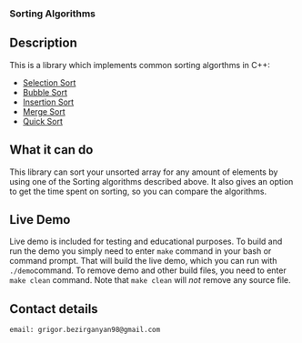 ### Sorting Algorithms
## Description
This is a library which implements common sorting algorthms in C++:
* [Selection Sort](https://www.tutorialspoint.com/data_structures_algorithms/selection_sort_algorithm.htm)
* [Bubble Sort](https://www.tutorialspoint.com/data_structures_algorithms/bubble_sort_algorithm.htm)
* [Insertion Sort](https://www.tutorialspoint.com/data_structures_algorithms/insertion_sort_algorithm.htm)
* [Merge Sort](https://www.tutorialspoint.com/data_structures_algorithms/merge_sort_algorithm.htm)
* [Quick Sort](https://www.tutorialspoint.com/data_structures_algorithms/quick_sort_algorithm.htm)

## What it can do
This library can sort your unsorted array for any amount of elements by using
one of the Sorting algorithms described above. It also gives an option to get
the time spent on sorting, so you can compare the algorithms.

## Live Demo
Live demo is included for testing and educational purposes. To build and
run the demo you simply need to enter `make` command in your bash or command
prompt. That will build the live demo, which you can run with `./demo`command.
To remove demo and other build files, you need to enter `make clean` command.
Note that `make clean` will *not* remove any source file.

## Contact details

```
email: grigor.bezirganyan98@gmail.com

```
